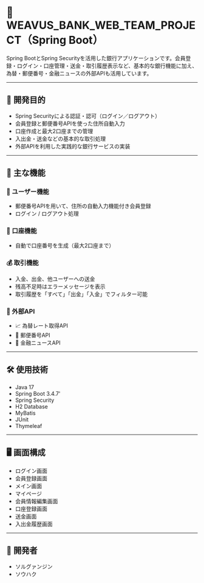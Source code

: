 # 💸 WEAVUS_BANK_WEB_TEAM_PROJECT（Spring Boot）

Spring BootとSpring Securityを活用した銀行アプリケーションです。会員登録・ログイン・口座管理・送金・取引履歴表示など、基本的な銀行機能に加え、為替・郵便番号・金融ニュースの外部APIも活用しています。


---


## 🎯 開発目的

- Spring Securityによる認証・認可（ログイン／ログアウト）
- 会員登録と郵便番号APIを使った住所自動入力
- 口座作成と最大2口座までの管理
- 入出金・送金などの基本的な取引処理
- 外部APIを利用した実践的な銀行サービスの実装


---


## 🧩 主な機能

### 👤 ユーザー機能
- 郵便番号APIを用いて、住所の自動入力機能付き会員登録
- ログイン / ログアウト処理

### 🏦 口座機能
- 自動で口座番号を生成（最大2口座まで）

### 💰 取引機能
- 入金、出金、他ユーザーへの送金
- 残高不足時はエラーメッセージを表示
- 取引履歴を「すべて」「出金」「入金」でフィルター可能

### 🔗 外部API
- 📈 為替レート取得API  
- 🏣 郵便番号API  
- 📰 金融ニュースAPI


---


## 🛠 使用技術

- Java 17
- Spring Boot 3.4.7'
- Spring Security  
- H2 Database  
- MyBatis  
- JUnit  
- Thymeleaf


---


## 🖥 画面構成

- ログイン画面  
- 会員登録画面  
- メイン画面  
- マイページ  
- 会員情報編集画面  
- 口座登録画面  
- 送金画面  
- 入出金履歴画面

---

## 👤 開発者
- ソルグァンジン
- ソウハク
